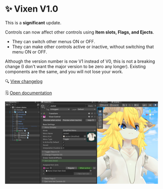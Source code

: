 ﻿# ✨ Vixen V1.0

This is a **significant** update.

Controls can now affect other controls using **Item slots, Flags, and Ejects**.

- They can switch other menus ON or OFF.
- They can make other controls active or inactive, without switching that menu ON or OFF.

Although the version number is now V1 instead of V0, this is not a breaking change (I don't want the major version to be zero any longer).
Existing components are the same, and you will not lose your work.
  
🔍 [View changelog](/docs/changelogs/vixen#100)

🗒️ [Open documentation](/docs/products/vixen/cross-control-effects)

![2024-01-12-p0-Fm4J7w3YFD.png](img%2F2024-01-12-p0-Fm4J7w3YFD.png)
